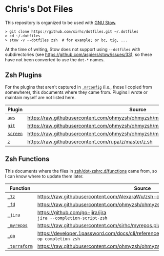 # Chris's Dot Files

This repository is organized to be used with [GNU Stow](https://www.gnu.org/software/stow/).

```
> git clone https://github.com/sirhc/dotfiles.git ~/.dotfiles
> cd ~/.dotfiles
> stow -v --dotfiles zsh  # for example; or bc, tig, ...
```

At the time of writing, Stow does not support using `--dotfiles` with
subdirectories (see <https://github.com/aspiers/stow/issues/33>), so these
have not been converted to use the `dot-*` names.

## Zsh Plugins

For the plugins that aren't captured in
[`.mrconfig`](zsh/dot-zshrc.d/plugins/.mrconfig) (i.e., those I copied from
somewhere), this documents where they came from. Plugins I wrote or maintain
myself are not listed here.

| Plugin | Source |
| ------ | ------ |
| [`aws`](zsh/dot-zshrc.d/plugins/aws/aws.plugin.zsh) | <https://raw.githubusercontent.com/ohmyzsh/ohmyzsh/master/plugins/aws/aws.plugin.zsh> |
| [`git`](zsh/dot-zshrc.d/plugins/git/git.plugin.zsh) | <https://raw.githubusercontent.com/ohmyzsh/ohmyzsh/master/plugins/git/git.plugin.zsh> |
| [`screen`](zsh/dot-zshrc.d/plugins/screen/screen.plugin.zsh) | <https://raw.githubusercontent.com/ohmyzsh/ohmyzsh/master/plugins/screen/screen.plugin.zsh> |
| [`z`](zsh/dot-zshrc.d/plugins/z/z.plugin.zsh) | <https://raw.githubusercontent.com/rupa/z/master/z.sh> |

## Zsh Functions

This documents where the files in
[zsh/dot-zshrc.d/functions](zsh/dot-zshrc.d/functions) came from, so I can
know where to update them later.

| Function | Source |
| -------- | ------ |
| [`_7z`](zsh/dot-zshrc.d/functions/_7z) | <https://raw.githubusercontent.com/AlexaraWu/zsh-completions/master/src/_7z> |
| [`_fd`](zsh/dot-zshrc.d/functions/_fd) | <https://raw.githubusercontent.com/ohmyzsh/ohmyzsh/master/plugins/fd/_fd> |
| [`_jira`](zsh/dot-zshrc.d/functions/_jira) | <https://github.com/go-jira/jira> <br /> `jira --completion-script-zsh` |
| [`_myrepos`](zsh/dot-zshrc.d/functions/_myrepos) | <https://raw.githubusercontent.com/sirhc/myrepos.plugin.zsh/main/_myrepos> |
| [`_op`](zsh/dot-zshrc.d/functions/_op) | <https://developer.1password.com/docs/cli/reference/commands/completion> <br /> `op completion zsh` |
| [`_terraform`](zsh/dot-zshrc.d/functions/_terraform) | <https://raw.githubusercontent.com/ohmyzsh/ohmyzsh/master/plugins/terraform/_terraform> |
